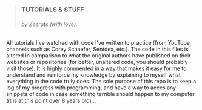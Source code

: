>### TUTORIALS & STUFF
>###### by Zeerats _(with love)_.

All tutorials I've watched with code I've written to practice (from YouTube channels such as Corey Schaefer, Sentdex, etc.).
The code in this files is altered in comparison to what the original authors have published on their websites or repositories (for better, unaltered code, you should probably visit those).
It is highly commented in a way that makes it easy for me to understand and reinforce my knowledge by explaining to myself what everything in the code truly does.
The sole purpose of this repo is to keep a log of my progress with programming, and have a way to acces any snippets of code in case something terrible should happen to my computer (it is at this point over 8 years old)...
